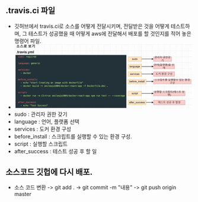 ## .travis.ci 파일
- 깃허브에서 travis.ci로 소스를 어떻게 전달시키며, 전달받은 것을 어떻게 테스트하며, 그 테스트가 성공했을 때 어떻게
aws에 전달해서 배포를 할 것인지를 적어 놓은 명령어 파일.
- ![img_33.png](img_33.png)
- sudo : 관리자 권한 갖기
- language : 언어, 플랫폼 선택
- services : 도커 환경 구성
- before_install : 스크립트를 실행할 수 있는 환경 구성.
- script : 실행할 스크립트
- after_success : 테스트 성공 후 할 일

## 소스코드 깃헙에 다시 배포.
- 소스 코드 변환 -> git add . -> git commit -m "내용" -> git push origin master

